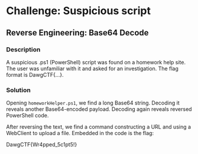 # Challenge: Suspicious script

## Reverse Engineering: Base64 Decode

### Description

A suspicious .ps1 (PowerShell) script was found on a homework help site. The user was unfamiliar with it and asked for an investigation. The flag format is DawgCTF{...}.

### Solution

Opening `homeworkHelper.ps1`, we find a long Base64 string. Decoding it reveals another Base64-encoded payload. Decoding again reveals reversed PowerShell code.

After reversing the text, we find a command constructing a URL and using a WebClient to upload a file. Embedded in the code is the flag:

DawgCTF{Wr4pped_5c1pt5!}